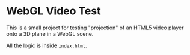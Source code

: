 # WebGL Video Test 
This is a small project for testing "projection" of an HTML5 video player onto a 3D plane in a WebGL scene.

All the logic is inside `index.html`.